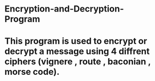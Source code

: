 # Encryption-and-Decryption-Program
# This program is used to encrypt or decrypt a message using 4 diffrent ciphers (vignere , route , baconian , morse code).
